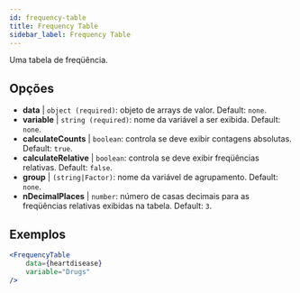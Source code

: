 ```yaml
---
id: frequency-table
title: Frequency Table
sidebar_label: Frequency Table
---
```


Uma tabela de freqüência.

## Opções

* __data__ | `object (required)`: objeto de arrays de valor. Default: `none`.
* __variable__ | `string (required)`: nome da variável a ser exibida. Default: `none`.
* __calculateCounts__ | `boolean`: controla se deve exibir contagens absolutas. Default: `true`.
* __calculateRelative__ | `boolean`: controla se deve exibir freqüências relativas. Default: `false`.
* __group__ | `(string|Factor)`: nome da variável de agrupamento. Default: `none`.
* __nDecimalPlaces__ | `number`: número de casas decimais para as freqüências relativas exibidas na tabela. Default: `3`.


## Exemplos

```jsx live
<FrequencyTable
    data={heartdisease} 
    variable="Drugs"
/>
```
